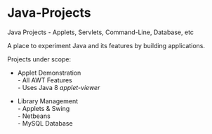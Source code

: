 # Java-Projects
Java Projects - Applets, Servlets, Command-Line, Database, etc

A place to experiment Java and its features by building applications.

Projects under scope:

- Applet Demonstration <br/>
      - All AWT Features <br/>
      - Uses Java 8 _applet-viewer_ <br/>
 
- Library Management <br/>
      - Applets & Swing <br/>
      - Netbeans <br/>
      - MySQL Database <br/>
